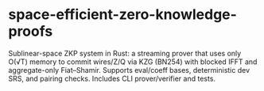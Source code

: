 # space-efficient-zero-knowledge-proofs
Sublinear-space ZKP system in Rust: a streaming prover that uses only O(√T) memory to commit wires/Z/Q via KZG (BN254) with blocked IFFT and aggregate-only Fiat–Shamir. Supports eval/coeff bases, deterministic dev SRS, and pairing checks. Includes CLI prover/verifier and tests.
